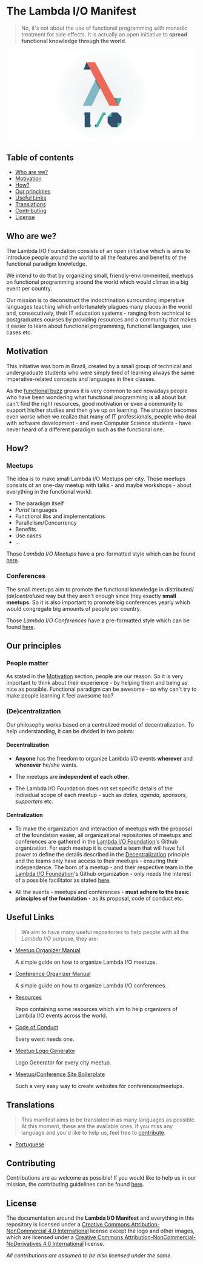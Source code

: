 # The Lambda I/O Manifest

> No, it's not about the use of functional programming with monadic treatment
for side effects. It is actually an open initiative to **spread functional
knowledge through the world**.

![The Cool Way](banner.png)

## Table of contents

- [Who are we?](#who-are-we)
- [Motivation](#motivation)
- [How?](#how)
- [Our principles](#our-principles)
- [Useful Links](#useful-links)
- [Translations](#translations)
- [Contributing](#contributing)
- [License](#license)

## Who are we?

The Lambda I/O Foundation consists of an open initiative which is aims to
introduce people around the world to all the features and benefits of the
functional paradigm knowledge.

We intend to do that by organizing small, friendly-environmented, meetups on
functional programming around the world which would climax in a big event per
country.

Our mission is to deconstruct the indoctrination surrounding imperative
languages teaching  which unfortunately plagues many places in the world and,
consecutively, their IT education systems - ranging from technical to
postgraduates courses by providing resources and a community that makes it
easier to learn about functional programming, functional languages, use cases etc.

## Motivation

This initiative was born in Brazil, created by a small group of technical and
undergraduate students who were simply tired of learning always the same
imperative-related concepts and languages in their classes.

As the [functional buzz](https://medium.com/@jugoncalves/functional-programming-should-be-your-1-priority-for-2015-47dd4641d6b9)
grows it is very common to see nowadays people who have been wondering what
functional programming is all about but can't find the right resources, good
motivation or even a community to support his/her studies and then give up on
learning. The situation becomes even worse when we realize that many of IT
professionals, people who deal with software development - and even Computer
Science students - have never heard of a different paradigm such as the
functional one.

## How?

### Meetups

The idea is to make small Lambda I/O Meetups per city. Those meetups consists of
an one-day meetup with talks - and maybe workshops - about everything in the
functional world:

- The paradigm itself
- *Purist* languages
- Functional libs and implementations
- Parallelism/Concurrency
- Benefits
- Use cases
- ...

Those *Lambda I/O Meetups* have a pre-formatted style which can be found [here](https://github.com/lambda-io/meetup-organization-guidelines).

### Conferences

The small meetups aim to promote the functional knowledge in distributed/
*(de)centralized* way but they aren't enough since they exactly **small meetups**.
So it is also important to promote big conferences yearly which would congregate
big amounts of people per country.

Those *Lambda I/O Conferences* have a pre-formatted style which can be found [here](https://github.com/lambda-io/conference-organization-guidelines).

## Our principles

### People matter

As stated in the [Motivation](#motivation) section, people are our reason. So it is very important to think about their experience - by helping them and being as nice as possible. Functional paradigm can be awesome - so why can't try to make people learning it feel awesome too?

### (De)centralization

Our philosophy works based on a centralized model of decentralization.
To help understanding, it can be divided in two points:

#### Decentralization

- **Anyone** has the freedom to organize Lambda I/O events **wherever** and
**whenever** he/she wants.

- The meetups are **independent of each other**.

- The Lambda I/O Foundation does not set specific details of the individual
scope of each meetup - such as *dates, agenda, sponsors, supporters* etc.

#### Centralization

- To make the organization and interaction of meetups with the proposal of the
foundation easier, all organizational repositories of meetups and conferences
are gathered in the [Lambda I/O Foundation](https://github.com/lambda-io)'s
Github organization. For each meetup it is created a team that will have full
power to define the details described in the [Decentralization](#decentralization) principle and
the teams only have access to their meetups - ensuring their independence. The
born of a meetup - and their respective team in the [Lambda I/O Foundation](https://github.com/lambda-io)'s
Github organization - only needs the interest of a possible facilitator as
stated [here](https://github.com/lambda-io/meetup-organization-guidelines).

- All the events - meetups and conferences - **must adhere to the basic
principles of the foundation** - as its proposal, code of conduct etc.

## Useful Links

> We aim to have many useful repositories to help people with all the *Lambda I/O* purpose, they are:

- [Meetup Organizer Manual](https://github.com/lambda-io/meetup-organization-guidelines)

  A simple guide on how to organize Lambda I/O meetups.

- [Conference Organizer Manual](https://github.com/lambda-io/conference-organization-guidelines)

  A simple guide on how to organize Lambda I/O conferences.

- [Resources](https://github.com/lambda-io/resources)

  Repo containing some resources which aim to help organizers of Lambda I/O events across the world.

- [Code of Conduct](https://github.com/lambda-io/code-of-conduct)

  Every event needs one.

- [Meetup Logo Generator](https://github.com/lambda-io/meetup-logo-generator)

  Logo Generator for every city meetup.

- [Meetup/Conference Site Boilerplate](https://github.com/lambda-io/site-boilerplate)

  Such a very easy way to create websites for conferences/meetups.

## Translations

> This manifest aims to be translated in as many languages as possible. At this
moment, these are the available ones. If you miss any language and you'd like to
help us, feel free to [contribute](#contributing).

- [Portuguese](pt/README.md)

## Contributing

Contributions are as welcome as possible! If you would like to help us in our
mission, the contributing guidelines can be found [here](CONTRIBUTING.md).

## License

The documentation around the **Lambda I/O Manifest** and everything in this
repository is licensed under a [Creative Commons Attribution-NonCommercial 4.0 International](http://creativecommons.org/licenses/by-nc/4.0/) license
except the logo and other images, which are licensed under a [Creative Commons  Attribution-NonCommercial-NoDerivatives 4.0 International](http://creativecommons.org/licenses/by-nc-nd/4.0/) license.

*All contributions are assumed to be also licensed under the same.*
